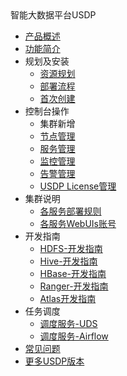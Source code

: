 <div class="sidebar_title icon_"> 智能大数据平台USDP </div>   



* [产品概述](usdpdc/1.0.x/README)
* [功能简介](usdpdc/1.0.x/release_notes)
* 规划及安装
  * [资源规划](usdpdc/1.0.x/plan&create/deploy_plan)
  * [部署流程](usdpdc/1.0.x/plan&create/install)
  * [首次创建](usdpdc/1.0.x/plan&create/first_create)
* 控制台操作
  * 集群新增
  * [节点管理](usdpdc/1.0.x/webconsole/node)
  * [服务管理](usdpdc/1.0.x/webconsole/service)
  * [监控管理](usdpdc/1.0.x/webconsole/monitor)
  * [告警管理](usdpdc/1.0.x/webconsole/alarm)
  * [USDP License管理](usdpdc/1.0.x/webconsole/license)
* 集群说明
  * [各服务部署规则](usdpdc/1.0.x/cluster_notes/rule)
  * [各服务WebUIs账号](usdpdc/1.0.x/cluster_notes/login)
* 开发指南
   * [HDFS-开发指南](usdpdc/1.0.x/)
   * [Hive-开发指南](usdpdc/1.0.x/)
   * [HBase-开发指南](usdpdc/1.0.x/)
   * [Ranger-开发指南](usdpdc/1.0.x/)
   * [Atlas开发指南](usdpdc/1.0.x/)
* 任务调度
   * [调度服务-UDS](usdpdc/1.0.x/)
   * [调度服务-Airflow](usdpdc/1.0.x/)
* [常见问题](usdpdc/1.0.x/FAQ)
* [更多USDP版本](/usdpdc/general/version_list)

